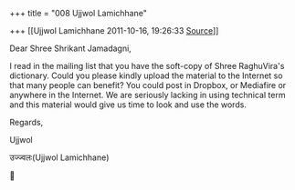 +++
title = "008 Ujjwol Lamichhane"

+++
[[Ujjwol Lamichhane	2011-10-16, 19:26:33 [Source](https://groups.google.com/g/bvparishat/c/qRD9ENFFeDc)]]



Dear Shree Shrikant Jamadagni,

I read in the mailing list that you have the soft-copy of Shree RaghuVira's dictionary. Could you please kindly upload the material to the Internet so that many people can benefit? You could post in Dropbox, or Mediafire or anywhere in the Internet. We are seriously lacking in using technical term and this material would give us time to look and use the words.

  

Regards,

Ujjwol

  
उज्ज्वलः(Ujjwol Lamichhane)



